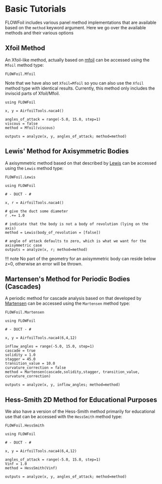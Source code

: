 # Basic Tutorials

FLOWFoil includes various panel method implementations that are available based on the `method` keyword argument.
Here we go over the available methods and their various options

## Xfoil Method

An Xfoil-like method, actually based on [mfoil](https://websites.umich.edu/~kfid/codes.html) can be accessed using the `Mfoil` method type:

```@docs
FLOWFoil.Mfoil
```

Note that we have also set `Xfoil=Mfoil` so you can also use the `Xfoil` method type with identical results.
Currently, this method only includes the inviscid parts of Xfoil/Mfoil.

```@example Mfoil
using FLOWFoil

x, y = AirfoilTools.naca4()

angles_of_attack = range(-5.0, 15.0, step=1)
viscous = false
method = Mfoil(viscous)

outputs = analyze(x, y, angles_of_attack; method=method)
```

## Lewis' Method for Axisymmetric Bodies

A axisymmetric method based on that described by [Lewis](https://doi.org/10.1017/CBO9780511529542) can be accessed using the `Lewis` method type:

```@docs
FLOWFoil.Lewis
```

```@example lewis
using FLOWFoil

# - DUCT - #

x, r = AirfoilTools.naca4()

# give the duct some diameter
r .+= 1.0

# indicate that the body is not a body of revolution (lying on the axis)
method = Lewis(body_of_revolution = [false])

# angle of attack defaults to zero, which is what we want for the axisymmetric case
outputs = analyze(x, r; method=method)
```

!!! note
    No part of the geometry for an axisymmetric body can reside below z=0, otherwise an error will be thrown.


## Martensen's Method for Periodic Bodies (Cascades)

A periodic method for cascade analysis based on that developed by [Martensen](https://archive.org/details/nasa_techdoc_19710021012) can be accessed using the `Martensen` method type:

```@docs
FLOWFoil.Martensen
```

```@example martensen
using FLOWFoil

# - DUCT - #

x, y = AirfoilTools.naca4(6,4,12)

inflow_angles = range(-5.0, 15.0, step=1)
cascade = true
solidity = 1.0
stagger = 45.0
transition_value = 10.0
curvature_correction = false
method = Martensen(cascade,solidity,stagger, transition_value, curvature_correction)

outputs = analyze(x, y, inflow_angles; method=method)
```

## Hess-Smith 2D Method for Educational Purposes

We also have a version of the Hess-Smith method primarily for educational use that can be accessed with the `HessSmith` method type:

```@docs
FLOWFoil.HessSmith
```

```@example HessSmith
using FLOWFoil

# - DUCT - #

x, y = AirfoilTools.naca4(6,4,12)

angles_of_attack = range(-5.0, 15.0, step=1)
Vinf = 1.0
method = HessSmith(Vinf)

outputs = analyze(x, y, angles_of_attack; method=method)
```
